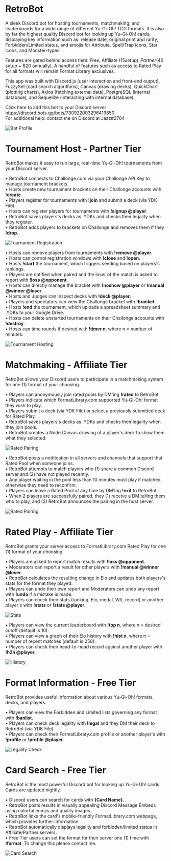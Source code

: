# RetroBot

A sleek Discord bot for hosting tournaments, matchmaking, and leaderboards for a wide range of different Yu-Gi-Oh! TCG formats. It is also by far the highest quality Discord bot for looking up Yu-Gi-Oh! cards, displaying key information such as: release date, original print and rarity, Forbidden/Limited status, and emojis for Attribute, Spell/Trap icons, Star icons, and Monster-types.

Features are gated behind access tiers: Free, Affiliate ($15 setup), Partner ($40 setup + $20 annually). A handful of features such as access to Rated Play for all formats will remain Format Library exclusives.

This app was built with Discord.js (user interaction and front-end output), FuzzySet (card search algorithms), Canvas (drawing decks), QuickChart (plotting charts), Axios (fetching external data), PostgreSQL (internal database), and Sequelize (interacting with internal database).

Click here to add this bot to your Discord server: https://discord.bots.gg/bots/730922003296419850<br/>
For additional help: contact me on Discord at Jazz#2704

![Bot Profile](/public/Bot-Profile.png)

# Tournament Host - Partner Tier

RetroBot makes it easy to run large, real-time Yu-Gi-Oh! tournaments from your Discord server.

• RetroBot connects to Challonge.com via your Challonge API Key to manage tournament brackets.<br/>
• Hosts create new tournament brackets on their Challonge accounts with **!create**.<br/>
• Players register for tournaments with **!join** and submit a deck (via YDK File).<br/>
• Hosts can register players for tournaments with **!signup @player**.<br/>
• RetroBot saves players's decks as .YDKs and checks their legality when they register.<br/>
• RetroBot adds players to brackets on Challonge and removes them if they **!drop**.<br/>

![Tournament Registration](/public/Tournament-Registration.png)

• Hosts can remove players from tournaments with **!remove @player**.<br/>
• Hosts can control registration windows with **!close** and **!open**.<br/>
• Hosts **!start** the tournament, which triggers seeding based on players's rankings.<br/>
• Players are notified when paired and the loser of the match is asked to report with **!loss @opponent**.<br/>
• Hosts can directly manage the bracket with **!noshow @player** or **!manual @winner @loser**.<br/>
• Hosts and Judges can inspect decks with **!deck @player**.<br/>
• Players and spectators can view the Challonge bracket with **!bracket**.<br/>
• Hosts **!end** the tournament, which uploads a spreadsheet summary and .YDKs to your Google Drive.<br/>
• Hosts can delete unstarted tournaments on their Challonge accounts with **!destroy**.<br/>
• Hosts can time rounds if desired with **!timer n**, where n = number of minutes.<br/>

![Tournament Hosting](/public/Tournament-Hosting.png)

# Matchmaking - Affiliate Tier

RetroBot allows your Discord users to participate in a matchmaking system for one (1) format of your choosing.

• Players can anonymously join rated pools by DM'ing **!rated** to RetroBot.<br/>
• Players indicate which FormatLibrary.com supported Yu-Gi-Oh! format they wish to play.<br/>
• Players submit a deck (via YDK File) or select a previously submitted deck for Rated Play.<br/>
• RetroBot saves players's decks as .YDKs and checks their legality when they join pools.<br/>
• RetroBot creates a Node Canvas drawing of a player's deck to show them what they selected.<br/>

![Rated Pairing](/public/Join-Rated.png)

• RetroBot posts a notification in all servers and channels that support that Rated Pool when someone joins.<br/>
• RetroBot attempts to match players who (1) share a common Discord server and (2) have not played recently.<br/>
• Any player waiting in the pool less than 10 minutes must play if matched, otherwise they need to reconfirm.<br/>
• Players can leave a Rated Pool at any time by DM'ing **!exit** to RetroBot.<br/>
• When 2 players are successfully paired, they (1) receive a DM telling them who to play, and (2) RetroBot announces the pairing in the host server.<br/>

![Rated Pairing](/public/Rated-Pairing.png)

# Rated Play - Affiliate Tier

RetroBot grants your server access to FormatLibrary.com Rated Play for one (1) format of your choosing.

• Players are asked to report match results with **!loss @opponent**.<br/>
• Moderators can report a result for other players with **!manual @winner @loser**.<br/>
• RetroBot calculates the resulting change in Elo and updates both players's stats for the format they played.<br/>
• Players can undo their own report and Moderators can undo any report with **!undo** if a mistake is made.<br/>
• Players can check their stats (ranking, Elo, medal, W/L record) or another player's with **!stats** or **!stats @player**.<br/>

![Stats](/public/Stats.png)

• Players can view the current leaderboard with **!top n**, where n = desired cutoff (default is 10).<br/>
• Players can view a graph of their Elo history with **!hist n**, where n = number of recent matches (default is 250).<br/>
• Players can check their head-to-head record against another player with **!h2h @player**.<br/>

![History](/public/History.png)

# Format Information - Free Tier

RetroBot provides useful information about various Yu-Gi-Oh! formats, decks, and players.

• Players can view the Forbidden and Limited lists governing any format with **!banlist**.<br/>
• Players can check deck legality with **!legal** and they DM their deck to RetroBot (via YDK File).<br/>
• Players can check their FormatLibrary.com profile or another player's with **!profile** or **!profile @player**.<br/>

![Legality Check](/public/Legality-Check.png)

# Card Search - Free Tier

RetroBot is the most powerful Discord bot for looking up Yu-Gi-Oh! cards. Cards are updated nightly.

• Discord users can search for cards with **{Card Name}**.<br/>
• RetroBot posts results in visually appealing Discord Message Embeds using colorful emojis and quality images.<br/>
• RetroBot links the card's mobile-friendly FormatLibrary.com webpage, which provides further information.<br/>
• RetroBot automatically displays legality and forbidden/limited status in Affiliate/Partner servers.<br/>
• Free Tier users can set the format for their server one (1) time with **!format**. To change this please contact me.<br/>

![Card Search](/public/Card-Search.png)
